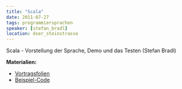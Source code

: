 ```yaml
---
title: "Scala"
date: 2011-07-27
tags: programmiersprachen
speaker: [stefan_bradl]
location: dser_steinstrasse
---
```


Scala - Vorstellung der Sprache, Demo und das Testen (Stefan Bradl)

**Materialien:**

- [Vortragsfolien](/downloads/juggr_scala.pdf)
- [Beispiel-Code](/downloads/code_scala.zip)
